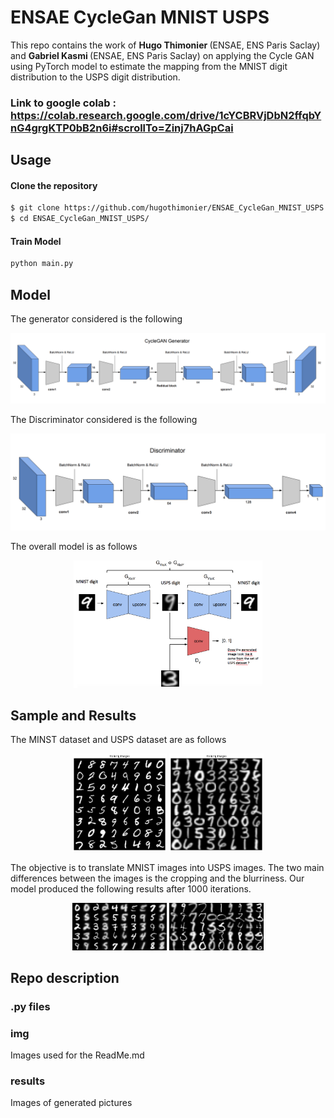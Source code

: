 # ENSAE CycleGan MNIST USPS

This repo contains the work of <b> Hugo Thimonier </b> (ENSAE, ENS Paris Saclay) and <b> Gabriel Kasmi </b> (ENSAE, ENS Paris Saclay) on applying the Cycle GAN using PyTorch model to estimate the mapping from the MNIST digit distribution to the USPS digit distribution.

### Link to google colab : https://colab.research.google.com/drive/1cYCBRVjDbN2ffqbYnG4grgKTP0bB2n6i#scrollTo=Zinj7hAGpCai

## Usage

#### Clone the repository

```bash
$ git clone https://github.com/hugothimonier/ENSAE_CycleGan_MNIST_USPS.git
$ cd ENSAE_CycleGan_MNIST_USPS/
```

#### Train Model

```bash
python main.py
```


## Model

The generator considered is the following 

<p align="center">
  <img src="https://github.com/hugothimonier/ENSAE_CycleGan_MNIST_USPS/blob/master/img/Generator.png">
</p>


The Discriminator considered is the following

<p align="center">
  <img src="https://github.com/hugothimonier/ENSAE_CycleGan_MNIST_USPS/blob/master/img/Discriminator.png">
</p>

The overall model is as follows
<p align="center">
  <img src="https://github.com/hugothimonier/ENSAE_CycleGan_MNIST_USPS/blob/master/img/cyclegan.png" height = '60%' width ='60%'>
</p>

## Sample and Results

The MINST dataset and USPS dataset are as follows

<p align="center">
  <img src="https://github.com/hugothimonier/ENSAE_CycleGan_MNIST_USPS/blob/master/img/mnist_sample.png" alt="MNIST" height = '30%' width ='30%' />
  <img src="https://github.com/hugothimonier/ENSAE_CycleGan_MNIST_USPS/blob/master/img/usps_sample.png" alt="USPS" height = '30%' width ='30%' /> 
</p>

The objective is to translate MNIST images into USPS images. The two main differences between the images is the cropping and the blurriness. Our model produced the following results after 1000 iterations.

<p align="center">
  <img src="https://github.com/hugothimonier/ENSAE_CycleGan_MNIST_USPS/blob/master/results/sample-001000-X-Y.png" alt="MNIST to USPS" height = '30%' width ='30%' />
  <img src="https://github.com/hugothimonier/ENSAE_CycleGan_MNIST_USPS/blob/master/results/sample-001000-Y-X.png" alt="USPS to MNIST" height = '30%' width ='30%' /> 
</p>


## Repo description

### .py files

### img
Images used for the ReadMe.md

### results
Images of generated pictures
